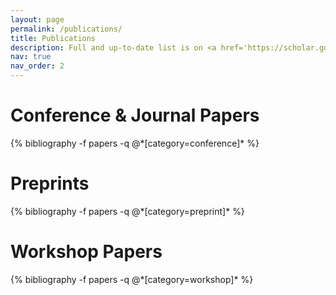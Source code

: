 ```yaml
---
layout: page
permalink: /publications/
title: Publications
description: Full and up-to-date list is on <a href='https://scholar.google.com/citations?user=8N04pBgAAAAJ'>Google Scholar</a>.\* denotes equal contribution. \<u>underline</u> indicates students supervised.
nav: true
nav_order: 2
---
```


<!-- _pages/publications.md -->
<div class="publications">
<!-- * denotes equal contribution -->
<!-- <h1> preprints </h1> -->


<h1 align="left"> Conference & Journal Papers </h1>
{% bibliography -f papers -q @*[category=conference]* %}

<h1 align="left"> Preprints </h1>
{% bibliography -f papers -q @*[category=preprint]* %}

<h1 align="left"> Workshop Papers </h1>
{% bibliography -f papers -q @*[category=workshop]* %}

</div>
